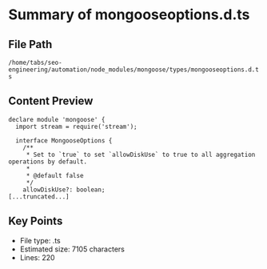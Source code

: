 # Summary of mongooseoptions.d.ts
  
## File Path
`/home/tabs/seo-engineering/automation/node_modules/mongoose/types/mongooseoptions.d.ts`

## Content Preview
```
declare module 'mongoose' {
  import stream = require('stream');

  interface MongooseOptions {
    /**
     * Set to `true` to set `allowDiskUse` to true to all aggregation operations by default.
     *
     * @default false
     */
    allowDiskUse?: boolean;
[...truncated...]
```

## Key Points
- File type: .ts
- Estimated size: 7105 characters
- Lines: 220
